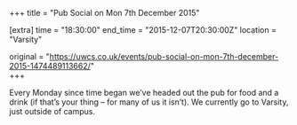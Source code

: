 +++
title = "Pub Social on Mon 7th December 2015"

[extra]
time = "18:30:00"
end_time = "2015-12-07T20:30:00Z"
location = "Varsity"

original = "https://uwcs.co.uk/events/pub-social-on-mon-7th-december-2015-1474489113662/"    
+++

Every Monday since time began we’ve headed out the pub for food and a drink (if that’s your thing – for many of us it isn’t). We currently go to Varsity, just outside of campus.

